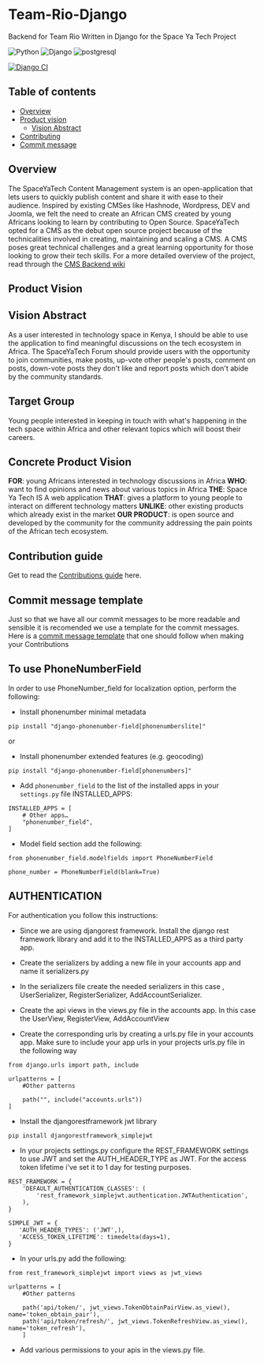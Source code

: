 # Team-Rio-Django

Backend for Team Rio Written in Django for the Space Ya Tech Project

![Python](https://img.shields.io/badge/Python-14354C?style=for-the-badge&logo=python&logoColor=white)
![Django](https://img.shields.io/badge/Django-092E20?style=for-the-badge&logo=django&logoColor=white)
![postgresql](https://img.shields.io/badge/PostgreSQL-316192?style=for-the-badge&logo=postgresql&logoColor=white)

[![Django CI](https://github.com/SpaceyaTech/Team-Rio-Django/actions/workflows/django.yml/badge.svg?event=push)](https://github.com/SpaceyaTech/Team-Rio-Django/actions/workflows/django.yml)
## Table of contents

- [Overview](#overview)
- [Product vision](#product-vision)
  - [Vision Abstract](#vision-abstract)
- [Contributing](#contribution-guide)
- [Commit message](#commit-message-template)

## Overview

The SpaceYaTech Content Management system is an open-application that lets users to quickly publish content and share it with ease to their audience. Inspired by existing CMSes like Hashnode, Wordpress, DEV and Joomla, we felt the need to create an African CMS created by young Africans looking to learn by contributing to Open Source. SpaceYaTech opted for a CMS as the debut open source project because of the technicalities involved in creating, maintaining and scaling a CMS. A CMS poses great technical challenges and a great learning opportunity for those looking to grow their tech skills.
For a more detailed overview of the project, read through the [CMS Backend wiki](https://github.com/SpaceyaTech/CMS-Backend-Repository/wiki)

## Product Vision

## Vision Abstract

As a user interested in technology space in Kenya, I should be able to use the application to find meaningful discussions on the tech ecosystem in Africa. The SpaceYaTech Forum should provide users with the opportunity to join communities, make posts, up-vote other people's posts, comment on posts, down-vote posts they don't like and report posts which don't abide by the community standards.

## Target Group

Young people interested in keeping in touch with what's happening in the tech space within Africa and other relevant topics which will boost their careers.

## Concrete Product Vision

**FOR**: young Africans interested in technology discussions in Africa
**WHO**: want to find opinions and news about various topics in Africa
**THE**: Space Ya Tech IS A web application
**THAT**: gives a platform to young people to interact on different technology matters
**UNLIKE**: other existing products which already exist in the market
**OUR PRODUCT**: is open source and developed by the community for the community addressing the pain points of the African tech ecosystem.

## Contribution guide

Get to read the [Contributions guide](https://github.com/SpaceyaTech/Team-Rio-Django/blob/main/contributions.md) here.

## Commit message template

Just so that we have all our commit messages to be more readable and sensible it is recomended we use a template for the commit messages. Here is a [commit message template](https://github.com/SpaceyaTech/Team-Rio-Django/wiki/Commit-Messages) that one should follow when making your Contributions

## To use PhoneNumberField

In order to use PhoneNumber_field for localization option, perform the following:

- Install phonenumber minimal metadata

```
pip install "django-phonenumber-field[phonenumberslite]"
```

or

- Install phonenumber extended features (e.g. geocoding)

```
pip install "django-phonenumber-field[phonenumbers]"
```

- Add `phonenumber_field` to the list of the installed apps in your `settings.py` file INSTALLED_APPS:

```
INSTALLED_APPS = [
    # Other apps…
    "phonenumber_field",
]
```

- Model field section add the following:

```
from phonenumber_field.modelfields import PhoneNumberField

phone_number = PhoneNumberField(blank=True)
```

## AUTHENTICATION

For authentication you follow this instructions:

- Since we are using djangorest framework. Install the django rest framework library and add it to the INSTALLED_APPS as a third party app.

- Create the serializers by adding a new file in your accounts app and name it serializers.py

- In the serializers file create the needed serializers in this case , UserSerializer, RegisterSerializer, AddAccountSerializer.

- Create the api views in the views.py file in the accounts app. In this case the UserView, RegisterView, AddAccountView

- Create the corresponding urls by creating a urls.py file in your accounts app. Make sure to include your app urls in your projects urls.py file in the following way

```
from django.urls import path, include

urlpatterns = [
    #Other patterns

    path("", include("accounts.urls"))
]
```

- Install the djangorestframework jwt library

```
pip install djangorestframework_simplejwt
```

- In your projects settings.py configure the REST_FRAMEWORK settings to use JWT and set the AUTH_HEADER_TYPE as JWT. For the access token lifetime i've set it to 1 day for testing purposes.

```
REST_FRAMEWORK = {
    'DEFAULT_AUTHENTICATION_CLASSES': (
        'rest_framework_simplejwt.authentication.JWTAuthentication',
    ),
}

SIMPLE_JWT = {
   'AUTH_HEADER_TYPES': ('JWT',),
   'ACCESS_TOKEN_LIFETIME': timedelta(days=1),
}

```

- In your urls.py add the following:

```
from rest_framework_simplejwt import views as jwt_views

urlpatterns = [
    #Other patterns

    path('api/token/', jwt_views.TokenObtainPairView.as_view(), name='token_obtain_pair'),
    path('api/token/refresh/', jwt_views.TokenRefreshView.as_view(), name='token_refresh'),
    ]

```

- Add various permissions to your apis in the views.py file.